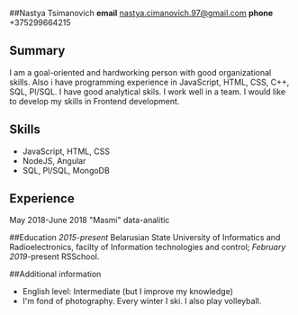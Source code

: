 ##Nastya Tsimanovich
**email** nastya.cimanovich.97@gmail.com
**phone** +375299664215

## Summary
I am a goal-oriented and hardworking person with good organizational skills.
Also i have programming experience in JavaScript, HTML, CSS, C++, SQL, Pl/SQL.
I have good analytical skils. I work well in a team.
I would like to develop my skills in Frontend development.

## Skills
* JavaScript, HTML, CSS
* NodeJS, Angular
* SQL, Pl/SQL, MongoDB

## Experience
May 2018-June 2018 "Masmi" data-analitic

##Education
*2015-present* Belarusian State University of Informatics and Radioelectronics, facilty of Information technologies and control;
*February 2019*-present RSSchool.

##Additional information
- English level: Intermediate (but I improve my knowledge)
- I'm fond of photography. Every winter I ski. I also play volleyball.